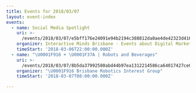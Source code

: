 ```yaml
---
title: Events for 2018/03/07
layout: event-index
events:
  - name: Social Media Spotlight
    uri: >-
      /events/2018/03/07/e5bff176e24091e94b2194c388812da0ae4de42323d4168ec1ee6a60ac0cce05
    organizer: Interactive Minds Brisbane - Events about Digital Marketing
    timeStart: '2018-03-06T22:00:00.000Z'
  - name: "\U0001F916 + \U0001F37A | Robots and Beverages"
    uri: >-
      /events/2018/03/07/8b5da37992580abd44b97ea1312214586ca64017427ce0bf3d7afe6f506aaf15
    organizer: "\U0001F916 Brisbane Robotics Interest Group"
    timeStart: '2018-03-07T08:00:00.000Z'

---
```

